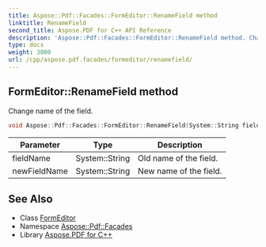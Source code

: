 ```yaml
---
title: Aspose::Pdf::Facades::FormEditor::RenameField method
linktitle: RenameField
second_title: Aspose.PDF for C++ API Reference
description: 'Aspose::Pdf::Facades::FormEditor::RenameField method. Change name of the field in C++.'
type: docs
weight: 3000
url: /cpp/aspose.pdf.facades/formeditor/renamefield/
---
```

## FormEditor::RenameField method


Change name of the field.

```cpp
void Aspose::Pdf::Facades::FormEditor::RenameField(System::String fieldName, System::String newFieldName)
```


| Parameter | Type | Description |
| --- | --- | --- |
| fieldName | System::String | Old name of the field. |
| newFieldName | System::String | New name of the field. |

## See Also

* Class [FormEditor](../)
* Namespace [Aspose::Pdf::Facades](../../)
* Library [Aspose.PDF for C++](../../../)
